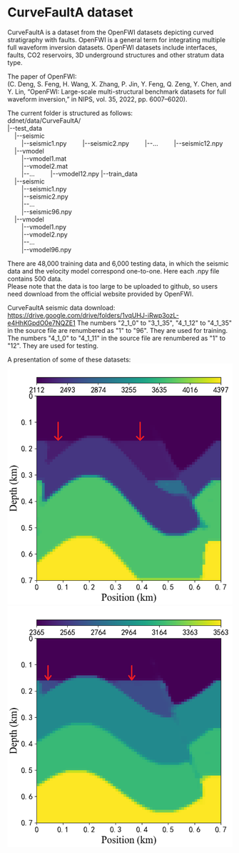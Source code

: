# CurveFaultA dataset

CurveFaultA is a dataset from the OpenFWI datasets depicting curved stratigraphy with faults.
OpenFWI is a general term for integrating multiple full waveform inversion datasets.
OpenFWI datasets include interfaces, faults, CO2 reservoirs, 3D underground structures and other stratum data type.

The paper of OpenFWI:  
(C. Deng, S. Feng, H. Wang, X. Zhang, P. Jin, Y. Feng, Q. Zeng, Y. Chen, and Y. Lin, “OpenFWI: Large-scale multi-structural benchmark datasets for full waveform inversion,” in NIPS, vol. 35, 2022, pp. 6007–6020).

The current folder is structured as follows:  
ddnet/data/CurveFaultA/  
|--test_data  
&nbsp;&nbsp;&nbsp;&nbsp;|--seismic  
&nbsp;&nbsp;&nbsp;&nbsp;&nbsp;&nbsp;&nbsp;&nbsp;|--seismic1.npy
&nbsp;&nbsp;&nbsp;&nbsp;&nbsp;&nbsp;&nbsp;&nbsp;|--seismic2.npy
&nbsp;&nbsp;&nbsp;&nbsp;&nbsp;&nbsp;&nbsp;&nbsp;|--...
&nbsp;&nbsp;&nbsp;&nbsp;&nbsp;&nbsp;&nbsp;&nbsp;|--seismic12.npy
&nbsp;&nbsp;&nbsp;&nbsp;|--vmodel  
&nbsp;&nbsp;&nbsp;&nbsp;&nbsp;&nbsp;&nbsp;&nbsp;|--vmodel1.mat  
&nbsp;&nbsp;&nbsp;&nbsp;&nbsp;&nbsp;&nbsp;&nbsp;|--vmodel2.mat  
&nbsp;&nbsp;&nbsp;&nbsp;&nbsp;&nbsp;&nbsp;&nbsp;|--...
&nbsp;&nbsp;&nbsp;&nbsp;&nbsp;&nbsp;&nbsp;&nbsp;|--vmodel12.npy
|--train_data  
&nbsp;&nbsp;&nbsp;&nbsp;|--seismic  
&nbsp;&nbsp;&nbsp;&nbsp;&nbsp;&nbsp;&nbsp;&nbsp;|--seismic1.npy  
&nbsp;&nbsp;&nbsp;&nbsp;&nbsp;&nbsp;&nbsp;&nbsp;|--seismic2.npy  
&nbsp;&nbsp;&nbsp;&nbsp;&nbsp;&nbsp;&nbsp;&nbsp;|--...  
&nbsp;&nbsp;&nbsp;&nbsp;&nbsp;&nbsp;&nbsp;&nbsp;|--seismic96.npy  
&nbsp;&nbsp;&nbsp;&nbsp;|--vmodel  
&nbsp;&nbsp;&nbsp;&nbsp;&nbsp;&nbsp;&nbsp;&nbsp;|--vmodel1.npy  
&nbsp;&nbsp;&nbsp;&nbsp;&nbsp;&nbsp;&nbsp;&nbsp;|--vmodel2.npy  
&nbsp;&nbsp;&nbsp;&nbsp;&nbsp;&nbsp;&nbsp;&nbsp;|--...  
&nbsp;&nbsp;&nbsp;&nbsp;&nbsp;&nbsp;&nbsp;&nbsp;|--vmodel96.npy

There are 48,000 training data and 6,000 testing data, in which the seismic data and the velocity model correspond one-to-one. Here each .npy file contains 500 data.\
Please note that the data is too large to be uploaded to github, so users need download from the official website provided by OpenFWI.

CurveFaultA seismic data download:  
https://drive.google.com/drive/folders/1vqUHJ-iRwp3ozL-e4HhKGpdO0e7NQZE1
The numbers "2_1_0" to "3_1_35", "4_1_12" to "4_1_35" in the source file are renumbered as "1" to "96".
They are used for training.
The numbers "4_1_0" to "4_1_11" in the source file are renumbered as "1" to "12".
They are used for testing.

A presentation of some of these datasets:
![image](CurveFaultA.png)
![image](CurveFaultA2.png)
